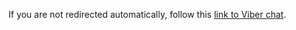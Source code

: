 <!DOCTYPE html>
<html lang="en">
<head>
    <meta charset="UTF-8">
    <meta name="viewport" content="width=device-width, initial-scale=1.0">
    <title>Redirecting...</title>
    <meta http-equiv="refresh" content="0;url=viber://chat?service=959956632666">
</head>
<body>
    <p>If you are not redirected automatically, follow this <a href="viber://chat?service=959956632666">link to Viber chat</a>.</p>
</body>
</html>
